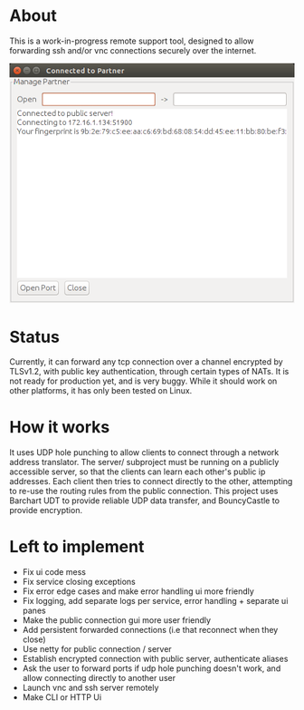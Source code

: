 # About

This is a work-in-progress remote support tool, designed to allow forwarding ssh and/or vnc connections securely over the internet.

![screenshot 1](https://raw.githubusercontent.com/jtjj222/remote-support/master/images/screen1.png)

# Status

Currently, it can forward any tcp connection over a channel encrypted by TLSv1.2, with public key authentication, through certain types of NATs.
It is not ready for production yet, and is very buggy. While it should work on other platforms, it has only been tested on Linux.

# How it works

It uses UDP hole punching to allow clients to connect through a network address translator.
The server/ subproject must be running on a publicly accessible server, so that the clients can learn each other's public ip addresses.
Each client then tries to connect directly to the other, attempting to re-use the routing rules from the public connection.
This project uses Barchart UDT to provide reliable UDP data transfer, and BouncyCastle to provide encryption.

# Left to implement

- Fix ui code mess
- Fix service closing exceptions
- Fix error edge cases and make error handling ui more friendly
- Fix logging, add separate logs per service, error handling + separate ui panes
- Make the public connection gui more user friendly
- Add persistent forwarded connections (i.e that reconnect when they close)
- Use netty for public connection / server
- Establish encrypted connection with public server, authenticate aliases
- Ask the user to forward ports if udp hole punching doesn't work, and allow connecting directly to another user
- Launch vnc and ssh server remotely
- Make CLI or HTTP Ui
